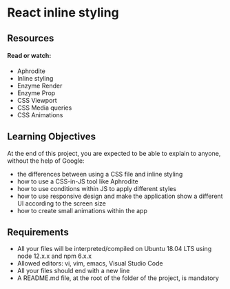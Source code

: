 # React inline styling

## Resources

#### Read or watch:

-   Aphrodite
-   Inline styling
-   Enzyme Render
-   Enzyme Prop
-   CSS Viewport
-   CSS Media queries
-   CSS Animations

## Learning Objectives

At the end of this project, you are expected to be able to explain to anyone, without the help of Google:

-   the differences between using a CSS file and inline styling
-   how to use a CSS-in-JS tool like Aphrodite
-   how to use conditions within JS to apply different styles
-   how to use responsive design and make the application show a different UI according to the screen size
-   how to create small animations within the app

## Requirements

-   All your files will be interpreted/compiled on Ubuntu 18.04 LTS using node 12.x.x and npm 6.x.x
-   Allowed editors: vi, vim, emacs, Visual Studio Code
-   All your files should end with a new line
-   A README.md file, at the root of the folder of the project, is mandatory
